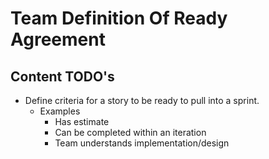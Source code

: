 # Team Definition Of Ready Agreement

## Content TODO's

- Define criteria for a story to be ready to pull into a sprint.
  - Examples
    - Has estimate
    - Can be completed within an iteration
    - Team understands implementation/design
